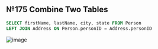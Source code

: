 ## №175 Combine Two Tables

```sql
SELECT firstName, lastName, city, state FROM Person 
LEFT JOIN Address ON Person.personID = Address.personID
```

![image](https://github.com/NikitaChernikov04/SQL/assets/113566014/5c5bada0-cfca-4b24-81d4-500673af9681)

